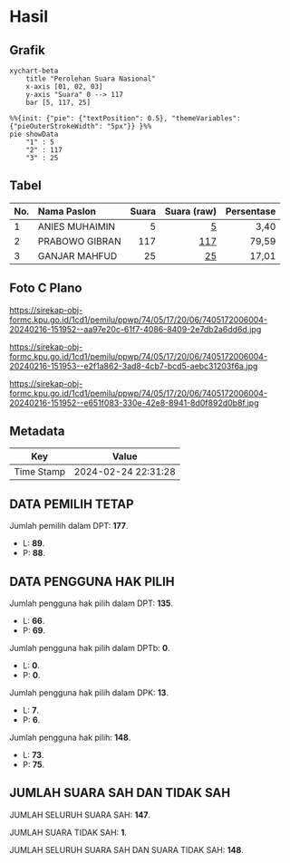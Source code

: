 # Hasil

## Grafik

```mermaid
xychart-beta
    title "Perolehan Suara Nasional"
    x-axis [01, 02, 03]
    y-axis "Suara" 0 --> 117
    bar [5, 117, 25]
```

```mermaid
%%{init: {"pie": {"textPosition": 0.5}, "themeVariables": {"pieOuterStrokeWidth": "5px"}} }%%
pie showData
    "1" : 5
    "2" : 117
    "3" : 25
```

## Tabel

| No. | Nama Paslon    | Suara | Suara (raw) | Persentase |
|:--- |:-------------- | -----:| -----------:| ----------:|
| 1   | ANIES MUHAIMIN | 5     | [5][p-1]    | 3,40       |
| 2   | PRABOWO GIBRAN | 117   | [117][p-2]  | 79,59      |
| 3   | GANJAR MAHFUD  | 25    | [25][p-3]   | 17,01      |


[p-1]: https://github.com/gigit-pemilu/pemilu-2024/blob/main/pilpres/hitung-suara/sub/74-sulawesi-tenggara/sub/05-konawe-selatan/sub/17-buke/sub/2006-buke/sub/004-tps/sub/paslon-1.txt
[p-2]: https://github.com/gigit-pemilu/pemilu-2024/blob/main/pilpres/hitung-suara/sub/74-sulawesi-tenggara/sub/05-konawe-selatan/sub/17-buke/sub/2006-buke/sub/004-tps/sub/paslon-2.txt
[p-3]: https://github.com/gigit-pemilu/pemilu-2024/blob/main/pilpres/hitung-suara/sub/74-sulawesi-tenggara/sub/05-konawe-selatan/sub/17-buke/sub/2006-buke/sub/004-tps/sub/paslon-3.txt

## Foto C Plano

https://sirekap-obj-formc.kpu.go.id/1cd1/pemilu/ppwp/74/05/17/20/06/7405172006004-20240216-151952--aa97e20c-61f7-4086-8409-2e7db2a6dd6d.jpg

https://sirekap-obj-formc.kpu.go.id/1cd1/pemilu/ppwp/74/05/17/20/06/7405172006004-20240216-151953--e2f1a862-3ad8-4cb7-bcd5-aebc31203f6a.jpg

https://sirekap-obj-formc.kpu.go.id/1cd1/pemilu/ppwp/74/05/17/20/06/7405172006004-20240216-151952--e651f083-330e-42e8-8941-8d0f892d0b8f.jpg


## Metadata

| Key        | Value               |
| ---------- | ------------------- |
| Time Stamp | 2024-02-24 22:31:28 |


## DATA PEMILIH TETAP

Jumlah pemilih dalam DPT: **177**.
 * L: **89**.
 * P: **88**.

## DATA PENGGUNA HAK PILIH

Jumlah pengguna hak pilih dalam DPT: **135**.
 * L: **66**.
 * P: **69**.

Jumlah pengguna hak pilih dalam DPTb: **0**.
 * L: **0**.
 * P: **0**.

Jumlah pengguna hak pilih dalam DPK: **13**.
 * L: **7**.
 * P: **6**.

Jumlah pengguna hak pilih: **148**.
 * L: **73**.
 * P: **75**.

## JUMLAH SUARA SAH DAN TIDAK SAH

JUMLAH SELURUH SUARA SAH: **147**.

JUMLAH SUARA TIDAK SAH: **1**.

JUMLAH SELURUH SUARA SAH DAN SUARA TIDAK SAH: **148**.


